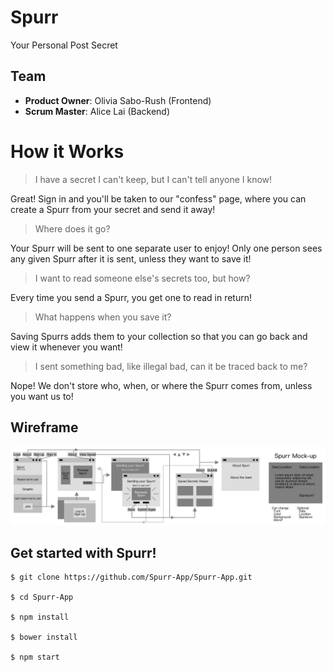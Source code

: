 # Spurr
Your Personal Post Secret

## Team

  - __Product Owner__: Olivia Sabo-Rush (Frontend)
  - __Scrum Master__: Alice Lai (Backend)


# How it Works

> I have a secret I can't keep, but I can't tell anyone I know!

Great! Sign in and you'll be taken to our "confess" page, where you can create a Spurr from your secret and send it away!

> Where does it go?

Your Spurr will be sent to one separate user to enjoy! Only one person sees any given Spurr after it is sent, unless they want to save it!

> I want to read someone else's secrets too, but how?

Every time you send a Spurr, you get one to read in return!

> What happens when you save it?

Saving Spurrs adds them to your collection so that you can go back and view it whenever you want!

> I sent something bad, like illegal bad, can it be traced back to me?

Nope! We don't store who, when, or where the Spurr comes from, unless you want us to!

## Wireframe
![wireframe](Wireframe.png)

## Get started with Spurr!

```
$ git clone https://github.com/Spurr-App/Spurr-App.git

$ cd Spurr-App

$ npm install

$ bower install

$ npm start
```
